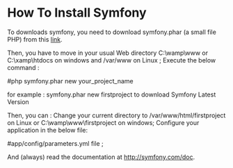 # How To Install Symfony

To downloads symfony, you need to download symfony.phar (a small file PHP) from this [link](http://symfony.com/installer).

Then, you have to move in your usual Web directory C:\wamp\www or C:\xamp\htdocs on windows and /var/www on Linux ;
Execute the below command : 

#php symfony.phar new your_project_name 

for example : symfony.phar new firstproject to download Symfony Latest Version

Then, you can :
Change your current directory to /var/www/html/firstproject on Linux or  C:\wamp\www\firstproject on windows;
Configure your application in the below file: 

#app/config/parameters.yml file ;

And (always) read the documentation at http://symfony.com/doc.
